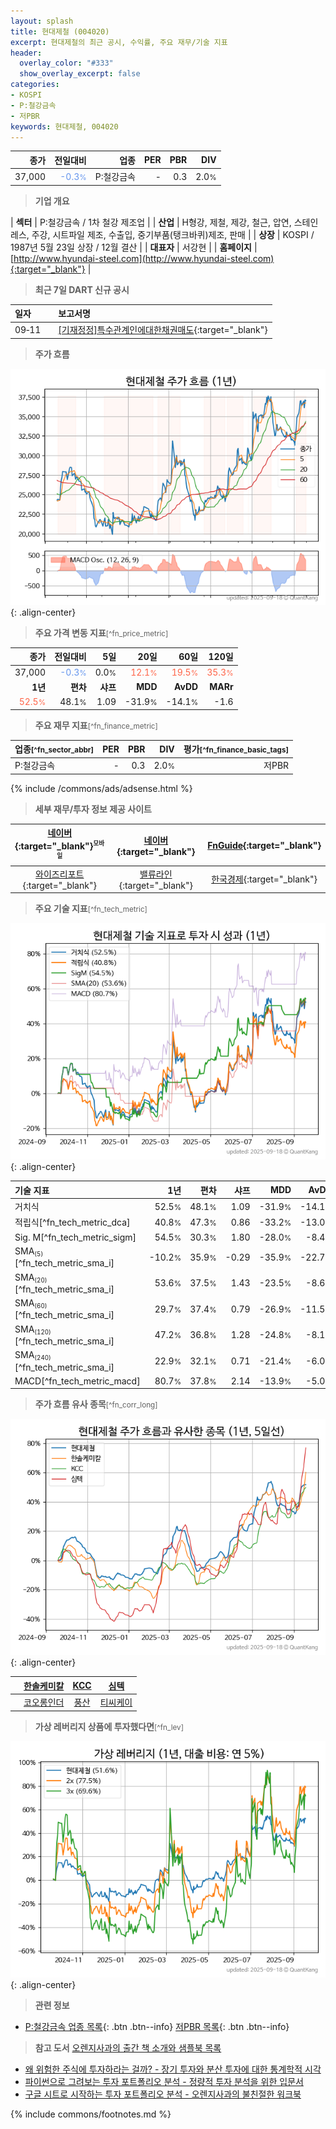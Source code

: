 ```yaml
---
layout: splash
title: 현대제철 (004020)
excerpt: 현대제철의 최근 공시, 수익률, 주요 재무/기술 지표
header:
  overlay_color: "#333"
  show_overlay_excerpt: false
categories:
- KOSPI
- P:철강금속
- 저PBR
keywords: 현대제철, 004020
---
```


| **종가** | **전일대비** | **업종** | **PER** | **PBR** | **DIV** |
| -------: | -----------: | -------: | ------: | ------: | ------: |
| 37,000 | <span style="color: cornflowerblue">-0.3<small>%</small></span> | P:철강금속 | - | 0.3 | 2.0<small>%</small> |

<!-- more -->


> **기업 개요**<a id="company"></a>

| <span style="white-space:nowrap;">**섹터**</span> | P:철강금속 / 1차 철강 제조업 |
| <span style="white-space:nowrap;">**산업**</span> | H형강, 제철, 제강, 철근, 압연, 스테인레스, 주강, 시트파일 제조, 수출입, 중기부품(탱크바퀴)제조, 판매 |
| <span style="white-space:nowrap;">**상장**</span> | KOSPI / 1987년 5월 23일 상장 / 12월 결산 |
| <span style="white-space:nowrap;">**대표자**</span> | 서강현 |
| <span style="white-space:nowrap;">**홈페이지**</span> | [http://www.hyundai-steel.com](http://www.hyundai-steel.com){:target="_blank"} |


> **최근 7일 DART 신규 공시**<a id="dart"></a>

| **일자** |      | **보고서명** |
| :------- | :--- | :----------- |
| 09&#x2011;11 | | [[기재정정]특수관계인에대한채권매도](https://dart.fss.or.kr/dsaf001/main.do?rcpNo=20250911000051){:target="_blank"} |


> **주가 흐름**<a id="price"></a>

![004020](/stock/images/004020.png){: .align-center}


> **주요 가격 변동 지표**<small>[^fn_price_metric]</small>

| **종가** | **전일대비** | **5일** | **20일** | **60일** | **120일** |
| -------: | -----------: | ------: | -------: | -------: | --------: |
| 37,000 | <span style="color: cornflowerblue">-0.3<small>%</small></span> | 0.0<small>%</small> | <span style="color: tomato">12.1<small>%</small></span> | <span style="color: tomato">19.5<small>%</small></span> | <span style="color: tomato">35.3<small>%</small></span> |
| **1년** | **편차** | **샤프** | **MDD** | **AvDD** | **MARr** |
| <span style="color: tomato">52.5<small>%</small></span> | 48.1<small>%</small> | 1.09 | -31.9<small>%</small> | -14.1<small>%</small> | -1.6 |


> **주요 재무 지표**<small>[^fn_finance_metric]</small>

| **업종**<small>[^fn_sector_abbr]</small> | **PER** | **PBR** | **DIV** | **평가**<small>[^fn_finance_basic_tags]</small> |
| :--------------------------------------- | ------: | ------: | ------: | ----------------------------------------------: |
| P:철강금속 | - | 0.3 | 2.0<small>%</small> | 저PBR |



{% include /commons/ads/adsense.html %}

> **세부 재무/투자 정보 제공 사이트**

| [네이버](https://m.stock.naver.com/domestic/stock/004020/finance/summary){:target="_blank"}<sup><small>모바일</small></sup> | [네이버](https://finance.naver.com/item/coinfo.naver?code=004020){:target="_blank"} | [FnGuide](https://comp.fnguide.com/SVO2/ASP/SVD_Invest.asp?gicode=A004020&MenuYn=Y){:target="_blank"} |
| :---: | :---: | :---: |
| [와이즈리포트](https://comp.wisereport.co.kr/company/c1040001.aspx?cmp_cd=004020){:target="_blank"} | [밸류라인](https://www.valueline.co.kr/finance/summary/004020){:target="_blank"} | [한국경제](https://markets.hankyung.com/stock/004020/financial-summary){:target="_blank"} |


> **주요 기술 지표**<small>[^fn_tech_metric]</small>


![004020](/stock/images/004020_tech.png){: .align-center}

| **기술 지표** | **1년** | **편차** | **샤프** | **MDD** | **AvDD** |
| :------------ | ------: | -----------: | -------: | ------: | -------: |
| 거치식 | 52.5<small>%</small> | 48.1<small>%</small> | 1.09 | -31.9<small>%</small> | -14.1<small>%</small> |
| 적립식[^fn_tech_metric_dca] | 40.8<small>%</small> | 47.3<small>%</small> | 0.86 | -33.2<small>%</small> | -13.0<small>%</small> |
| Sig. M[^fn_tech_metric_sigm] | 54.5<small>%</small> | 30.3<small>%</small> | 1.80 | -28.0<small>%</small> | -8.4<small>%</small> |
| SMA<small><sub>(5)</sub></small>[^fn_tech_metric_sma_i] | -10.2<small>%</small> | 35.9<small>%</small> | -0.29 | -35.9<small>%</small> | -22.7<small>%</small> |
| SMA<small><sub>(20)</sub></small>[^fn_tech_metric_sma_i] | 53.6<small>%</small> | 37.5<small>%</small> | 1.43 | -23.5<small>%</small> | -8.6<small>%</small> |
| SMA<small><sub>(60)</sub></small>[^fn_tech_metric_sma_i] | 29.7<small>%</small> | 37.4<small>%</small> | 0.79 | -26.9<small>%</small> | -11.5<small>%</small> |
| SMA<small><sub>(120)</sub></small>[^fn_tech_metric_sma_i] | 47.2<small>%</small> | 36.8<small>%</small> | 1.28 | -24.8<small>%</small> | -8.1<small>%</small> |
| SMA<small><sub>(240)</sub></small>[^fn_tech_metric_sma_i] | 22.9<small>%</small> | 32.1<small>%</small> | 0.71 | -21.4<small>%</small> | -6.0<small>%</small> |
| MACD[^fn_tech_metric_macd] | 80.7<small>%</small> | 37.8<small>%</small> | 2.14 | -13.9<small>%</small> | -5.0<small>%</small> |


> **주가 흐름 유사 종목**<a id="corr"></a><small>[^fn_corr_long]</small>

![004020](/stock/images/004020_corr.png){: .align-center}

|       | [한솔케미칼](/014680/) | [KCC](/002380/) | [심텍](/222800/) |
| :---: | :------------------------------------: | :------------------------------------: | :------------------------------------: |
|       | [코오롱인더](/120110/) | [풍산](/103140/) | [티씨케이](/064760/) |


> **가상 레버리지 상품에 투자했다면**<a id="2x"></a><small>[^fn_lev]</small>

![004020](/stock/images/004020_2x.png){: .align-center}


> **관련 정보**

- [P:철강금속 업종 목록](/stats/sector/kospi_업종_철강금속_종목/){: .btn .btn--info} [저PBR 목록](/fn/fn_low_pbr/){: .btn .btn--info}

> **참고 도서** [오렌지사과의 출간 책 소개와 샘플북 목록](https://kongdori.tistory.com/691)

- [왜 위험한 주식에 투자하라는 걸까? - 장기 투자와 분산 투자에 대한 통계학적 시각](https://kongdori.tistory.com/421)
- [파이썬으로 그려보는 투자 포트폴리오 분석  - 정량적 투자 분석을 위한 입문서](https://kongdori.tistory.com/643)
- [구글 시트로 시작하는 투자 포트폴리오 분석 - 오렌지사과의 불친절한 워크북](https://kongdori.tistory.com/449)


{% include commons/footnotes.md %}